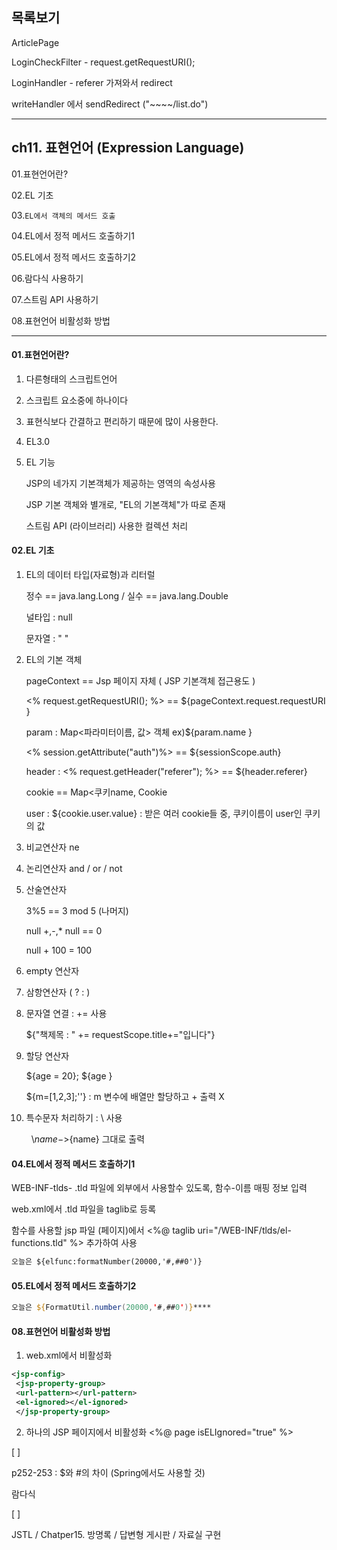 ## 목록보기

ArticlePage

LoginCheckFilter - request.getRequestURI();

LoginHandler - referer 가져와서 redirect

writeHandler 에서 sendRedirect ("~~~~/list.do")

--------------------------

## ch11. 표현언어 (Expression Language)

01.표현언어란?

02.EL 기초

03.`EL에서 객체의 메서드 호출`

04.EL에서 정적 메서드 호출하기1

05.EL에서 정적 메서드 호출하기2

06.람다식 사용하기

07.스트림 API 사용하기

08.표현언어 비활성화 방법

-----------------------------------

#### 01.표현언어란?

1. 다른형태의 스크립트언어

2. 스크립트 요소중에 하나이다

3. 표현식보다 간결하고 편리하기 때문에 많이 사용한다.

4. EL3.0

5. EL 기능

   JSP의 네가지 기본객체가 제공하는 영역의 속성사용

   JSP 기본 객체와 별개로, "EL의 기본객체"가 따로 존재

   스트림 API (라이브러리) 사용한 컬렉션 처리

#### 02.EL 기초

1. EL의 데이터 타입(자료형)과 리터럴

   정수 == java.lang.Long / 실수 == java.lang.Double

   널타입 : null

   문자열 :  "  "

2. EL의 기본 객체

   pageContext == Jsp 페이지 자체 ( JSP 기본객체 접근용도 )

   <% 
   	  request.getRequestURI();
   %> == ${pageContext.request.requestURI } 

   param : Map<파라미터이름, 값> 객체           ex)${param.name }

   <% session.getAttribute("auth")%>  == ${sessionScope.auth}

   header  :   <%
    request.getHeader("referer");
   %> == ${header.referer}

   cookie  == Map<쿠키name, Cookie

   user : ${cookie.user.value} : 받은 여러 cookie들 중, 쿠키이름이 user인 쿠키의 값

3. 비교연산자  ne  

4. 논리연산자 and / or  / not

5. 산술연산자 

   3%5 == 3 mod 5 (나머지)

   null +,-,* null == 0

   null + 100 = 100

6. empty 연산자

7. 삼항연산자     ( ?  : )

8. 문자열 연결  : += 사용

   ${"책제목 : " += requestScope.title+="입니다"}

9. 할당 연산자  

     ${age = 20};
   ${age }

   ${m=[1,2,3];''} : m 변수에 배열만 할당하고 + 출력 X

10. 특수문자 처리하기  : \ 사용

      \\${name}  ->${name} 그대로 출력 

#### 04.EL에서 정적 메서드 호출하기1

WEB-INF-tlds-  .tld  파일에 외부에서 사용할수 있도록, 함수-이름 매핑 정보 입력

web.xml에서 .tld 파일을 taglib로 등록

함수를 사용할 jsp 파일 (페이지)에서  <%@ taglib  uri="/WEB-INF/tlds/el-functions.tld" %> 추가하여 사용

```html
오늘은 ${elfunc:formatNumber(20000,'#,##0')}
```



#### 05.EL에서 정적 메서드 호출하기2

```jsp
오늘은 ${FormatUtil.number(20000,'#,##0')}****
```



#### 08.표현언어 비활성화 방법

1. web.xml에서 비활성화

```xml
<jsp-config>
 <jsp-property-group>
 <url-pattern></url-pattern>
 <el-ignored></el-ignored>
 </jsp-property-group>
```



2. 하나의 JSP 페이지에서 비활성화  <%@ page isELIgnored="true" %>



















[		]

p252-253 : $와 #의 차이 (Spring에서도 사용할 것)

람다식

[		]

JSTL / Chatper15. 방명록 / 답변형 게시판 / 자료실 구현